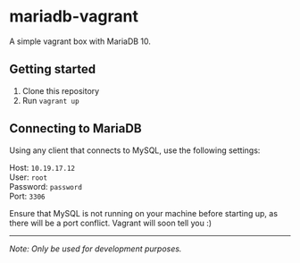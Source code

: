 # mariadb-vagrant
A simple vagrant box with MariaDB 10.

## Getting started
1. Clone this repository
2. Run `vagrant up`

## Connecting to MariaDB
Using any client that connects to MySQL, use the following settings:

Host: `10.19.17.12`  
User: `root`  
Password: `password`  
Port: `3306`

Ensure that MySQL is not running on your machine before starting up, as there will be a port conflict. Vagrant will soon tell you :)

---
_Note: Only be used for development purposes._



